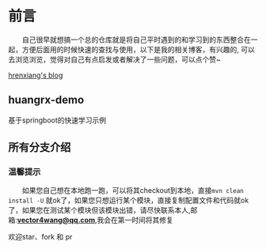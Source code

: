 # 前言
　　自己很早就想搞一个总的仓库就是将自己平时遇到的和学习到的东西整合在一起，方便后面用的时候快速的查找与使用，以下是我的相关博客，有兴趣的, 可以去浏览浏览，觉得对自己有点启发或者解决了一些问题，可以点个赞~
  
[hrenxiang's blog](https://hrenxiang.github.io/blog/)

## huangrx-demo
基于springboot的快速学习示例

## 所有分支介绍

### 温馨提示
　　如果您自己想在本地跑一跑，可以将其checkout到本地，直接`mvn clean install -U` 就ok了，如果您只想运行某个模块，直接复制配置文件和代码就ok了，如果您在测试某个模块但该模块出错，请尽快联系本人,邮箱:**vector4wang@qq.com**,我会在第一时间将其修复

欢迎star、fork 和 pr
